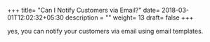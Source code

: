 +++
title= "Can I Notify Customers via Email?"
date= 2018-03-01T12:02:32+05:30
description = ""
weight= 13
draft= false
+++

yes, you can notify your customers via email using email templates.
